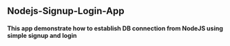 ## Nodejs-Signup-Login-App
#### This app demonstrate how to establish DB connection from NodeJS using simple signup and login 
